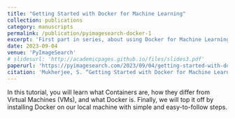 ```yaml
---
title: "Getting Started with Docker for Machine Learning"
collection: publications
category: manuscripts
permalink: /publication/pyimagesearch-docker-1
excerpt: 'First part in series, about using Docker for Machine Learning workflows'
date: 2023-09-04
venue: 'PyImageSearch'
# slidesurl: 'http://academicpages.github.io/files/slides3.pdf'
paperurl: 'https://pyimagesearch.com/2023/09/04/getting-started-with-docker-for-machine-learning/'
citation: 'Mukherjee, S. “Getting Started with Docker for Machine Learning,” PyImageSearch, P. Chugh, A. R. Gosthipaty, S. Huot, K. Kidriavsteva, and R. Raha, eds., 2023, https://pyimg.co/k3xw6'
---
```


In this tutorial, you will learn what Containers are, how they differ from Virtual Machines (VMs), and what Docker is. Finally, we will top it off by installing Docker on our local machine with simple and easy-to-follow steps.